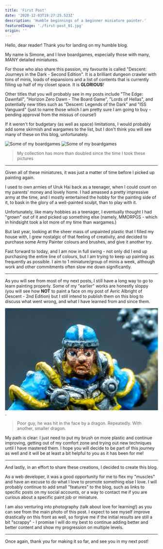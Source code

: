 ```yaml
---
title: 'First Post'
date: '2020-12-03T19:27:25.523Z'
description: 'Humble beginnings of a beginner miniature painter.'
featuredImage: './first-post_01.jpg'
origin: ''
---
```


Hello, dear reader! Thank you for landing on my humble blog.

My name is Simone, and I love boardgames, especially those with many, _MANY_ detailed miniatures.

For those who also share this passion, my favourite is called "Descent: Journeys in the Dark - Second Edition". It is a brilliant dungeon crawler with tons of minis, loads of expansions and a list of contents that is currently filling up half of my closet space. It is **GLORIOUS**!

Other titles that you will probably see in my posts include "The Edge: Dawnfall", "Horizon Zero Dawn - The Board Game", "Lords of Hellas", and potentially new titles such as "Descent: Legends of the Dark" and "ISS Vanguard" (just to name those which I am pretty sure I am going to buy - pending approval from the missus of course!)

If it weren't for budgetary (as well as space) limitations, I would probably add some skirmish and wargames to the list, but I don't think you will see many of these on this blog, unfortunately.

![Some of my boardgames](./first-post_02.jpg)
![Some of my boardgames](./first-post_03.jpg)

> My collection has more than doubled since the time I took these pictures

---

Given all of these miniatures, it was just a matter of time before I picked up painting again.

I used to own armies of Uruk Hai back as a teenager, when I could count on my parents' money and lovely home. I had amassed a pretty impressive army at the time, and I mostly entertained the hobby for the painting side of it, to bask in the glory of a well-painted sculpt, than to play with it.

Unfortunately, like many hobbies as a teenager, I eventually thought I had "grown" out of it and picked up something else (namely, MMORPGS - which in hindsight took a lot more of my time than wargames.)

But last year, looking at the sheer mass of unpainted plastic that I filled my house with, I grew nostalgic of that feeling of creativity, and decided to purchase some Army Painter colours and brushes, and give it another try.

Fast forward to today, and I am now in full swing - not only did I end up purchasing the entire line of colours, but I am trying to keep up painting as frequently as possible. I aim to 1 miniature/group of minis a week, although work and other commitments often slow me down significantly.

---

As you will see from most of my next posts, I still have a long way to go to learn painting properly. Some of my "earlier" works are honestly sloppy (you will see how **NOT** to paint a face on my post of Avric Albright of Descent - 2nd Edition) but I still intend to publish them on this blog to discuss what went wrong, and what I have learned from and since them.

![Some of my boardgames](./first-post_04.jpg).

> Poor guy, he was hit in the face by a dragon. Repeatedly. With another, smaller dragon.

My path is clear: I just need to put my brush on more plastic and continue improving, getting out of my comfort zone and trying out new techniques until I have mastered them. I hope you will decide to be part of this journey as well and it will be at least a bit helpful to you as it has been for me!

---

And lastly, in an effort to share these creations, I decided to create this blog.

As a web developer, it was a good opportunity for me to flex my "muscles" and have an excuse to do what I love to promote something else I love. I will probably continue to add small "features" to the blog, such as links to specific posts on my social accounts, or a way to contact me if you are curious about a specific paint job or miniature.

I am also venturing into photography (talk about love for learning!) as you can see from the main photo of this post. I expect to see myself improve drastically on this front as well, so forgive me if the initial results are still a bit "scrappy" - I promise I will do my best to continue adding better and better content and show my progression on multiple levels.

---

Once again, thank you for making it so far, and see you in my next post!
